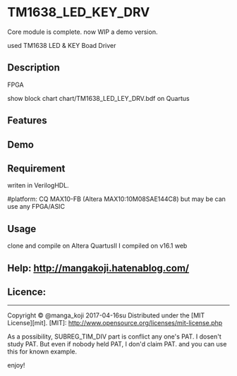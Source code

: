 TM1638_LED_KEY_DRV
====================
Core module is complete.
now WIP a demo version.

used TM1638 LED & KEY Boad Driver


## Description 
FPGA

show block chart 
chart/TM1638_LED_LEY_DRV.bdf on Quartus



## Features



## Demo


## Requirement
writen in VerilogHDL.


#platform: CQ MAX10-FB (Altera MAX10:10M08SAE144C8)
 but may be can use any FPGA/ASIC




## Usage
  clone and compile on Altera QuartusII 
  I compiled on v16.1 web



## Help:  http://mangakoji.hatenablog.com/



## Licence:
----------
Copyright &copy; @manga_koji 2017-04-16su
Distributed under the [MIT License][mit].
[MIT]: http://www.opensource.org/licenses/mit-license.php

As a possibility, SUBREG_TIM_DIV part is conflict any one's PAT.
I dosen't study PAT.
But even if nobody held PAT, I don'd claim PAT.
and you can use this for known example.


enjoy!

